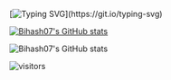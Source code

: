 [![Typing SVG](https://readme-typing-svg.herokuapp.com?font=&color=031462&size=24&lines=Hi...Evrey+one..I+am+Bihash..)](https://git.io/typing-svg)


[![Bihash07's GitHub stats](https://github-readme-stats.vercel.app/api?username=Bihash07)](https://github.com/Bihash07/github-readme-stats)


![Bihash07's GitHub stats](https://github-readme-stats.vercel.app/api?username=Bihash07&hide=contribs,prs)
 
  ![visitors](https://visitor-badge.glitch.me/badge?page_id=Bihash07)
